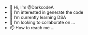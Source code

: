 - 👋 Hi, I’m @DarkcodeA
- 👀 I’m interested in generate the code
- 🌱 I’m currently learning DSA
- 💞️ I’m looking to collaborate on ...
- 📫 How to reach me ...

<!---
DarkcodeA/DarkcodeA is a ✨ special ✨ repository because its `README.md` (this file) appears on your GitHub profile.
You can click the Preview link to take a look at your changes.
--->
